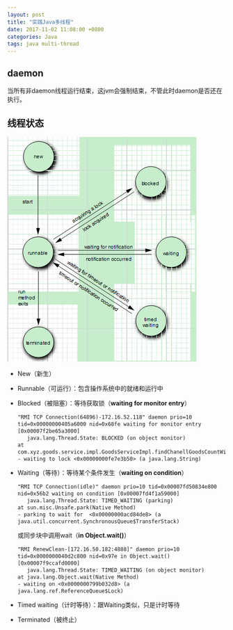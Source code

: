 ```yaml
---
layout: post
title: "实践Java多线程"
date: 2017-11-02 11:08:00 +0800
categories: Java
tags: java multi-thread
---
```




## daemon

当所有非daemon线程运行结束，这jvm会强制结束，不管此时daemon是否还在执行。

## 线程状态

![线程状态及转换](/images/threadState.png)

* New（新生）

* Runnable（可运行）：包含操作系统中的就绪和运行中

* Blocked（被阻塞）：等待获取锁（**waiting for monitor entry**）

  ```
  "RMI TCP Connection(64896)-172.16.52.118" daemon prio=10 tid=0x00000000405a6000 nid=0x68fe waiting for monitor entry [0x00007f2be65a3000]
     java.lang.Thread.State: BLOCKED (on object monitor)
  at com.xyz.goods.service.impl.GoodsServiceImpl.findChanellGoodsCountWithCache(GoodsServiceImpl.java:1734)
  - waiting to lock <0x00000000fe7e3b50> (a java.lang.String)
  ```

* Waiting（等待）：等待某个条件发生（**waiting on condition**）

  ```
  "RMI TCP Connection(idle)" daemon prio=10 tid=0x00007fd50834e800 nid=0x56b2 waiting on condition [0x00007fd4f1a59000]
     java.lang.Thread.State: TIMED_WAITING (parking)
  at sun.misc.Unsafe.park(Native Method)
  - parking to wait for  <0x00000000acd84de8> (a java.util.concurrent.SynchronousQueue$TransferStack)
  ```

  或同步块中调用wait（**in Object.wait()**）

  ```
  "RMI RenewClean-[172.16.50.182:4888]" daemon prio=10 tid=0x0000000040d2c800 nid=0x97e in Object.wait() [0x00007f9ccafd0000]
     java.lang.Thread.State: TIMED_WAITING (on object monitor)
  at java.lang.Object.wait(Native Method)
  - waiting on <0x0000000799b032d8> (a java.lang.ref.ReferenceQueue$Lock)
  ```

* Timed waiting（计时等待）：跟Waiting类似，只是计时等待

* Terminated（被终止）